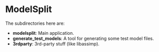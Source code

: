 # ModelSplit

The subdirectories here are:

- **modelsplit**: Main application.
- **generate_test_models**: A tool for generating some test model files.
- **3rdparty**: 3rd-party stuff (like libassimp).
